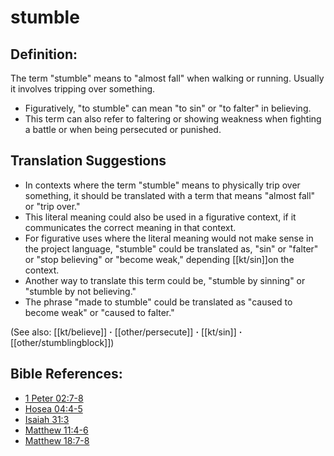 # stumble #

## Definition: ##

The term "stumble" means to "almost fall" when walking or running. Usually it involves tripping over something.

* Figuratively, "to stumble" can mean "to sin" or "to falter" in believing.
* This term can also refer to faltering or showing weakness when fighting a battle or when being persecuted or punished.

## Translation Suggestions ##

* In contexts where the term "stumble" means to physically trip over something, it should be translated with a term that means "almost fall" or "trip over."
* This literal meaning could also be used in a figurative context, if it communicates the correct meaning in that context.
* For figurative uses where the literal meaning would not make sense in the project language, "stumble" could be translated as, "sin" or "falter" or "stop believing" or "become weak," depending [[kt/sin]]on the context.
* Another way to translate this term could be, "stumble by sinning" or "stumble by not believing."
* The phrase "made to stumble" could be translated as "caused to become weak" or "caused to falter."

(See also: [[kt/believe]] **·** [[other/persecute]] **·** [[kt/sin]] **·** [[other/stumblingblock]])

## Bible References: ##

* [1 Peter 02:7-8](en/tn/1pe/help/02/07)
* [Hosea 04:4-5](en/tn/hos/help/04/04)
* [Isaiah 31:3](en/tn/isa/help/31/03)
* [Matthew 11:4-6](en/tn/mat/help/11/04)
* [Matthew 18:7-8](en/tn/mat/help/18/07)